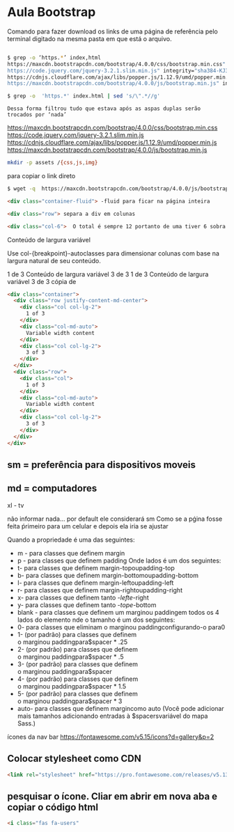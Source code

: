 # Aula Bootstrap
Comando para fazer download os links de uma página de referência pelo terminal
digitado na mesma pasta em que está o arquivo.
```bash

$ grep -o ‘https.*’ index,html
https://maxcdn.bootstrapcdn.com/bootstrap/4.0.0/css/bootstrap.min.css" integrity="sha384-Gn5384xqQ1aoWXA+058RXPxPg6fy4IWvTNh0E263XmFcJlSAwiGgFAW/dAiS6JXm" crossorigin="anonymous">
https://code.jquery.com/jquery-3.2.1.slim.min.js" integrity="sha384-KJ3o2DKtIkvYIK3UENzmM7KCkRr/rE9/Qpg6aAZGJwFDMVNA/GpGFF93hXpG5KkN" crossorigin="anonymous"></script>
https://cdnjs.cloudflare.com/ajax/libs/popper.js/1.12.9/umd/popper.min.js" integrity="sha384-ApNbgh9B+Y1QKtv3Rn7W3mgPxhU9K/ScQsAP7hUibX39j7fakFPskvXusvfa0b4Q" crossorigin="anonymous"></script>
https://maxcdn.bootstrapcdn.com/bootstrap/4.0.0/js/bootstrap.min.js" integrity="sha384-JZR6Spejh4U02d8jOt6vLEHfe/JQGiRRSQQxSfFWpi1MquVdAyjUar5+76PVCmYl" crossorigin="anonymous"></script>
```
```bash
$ grep -o  'https.*' index.html | sed 's/\".*//g'
```

	Dessa forma filtrou tudo que estava após as aspas duplas serão trocados por ‘nada’
https://maxcdn.bootstrapcdn.com/bootstrap/4.0.0/css/bootstrap.min.css
https://code.jquery.com/jquery-3.2.1.slim.min.js
https://cdnjs.cloudflare.com/ajax/libs/popper.js/1.12.9/umd/popper.min.js
https://maxcdn.bootstrapcdn.com/bootstrap/4.0.0/js/bootstrap.min.js

```bash
mkdir -p assets /{css,js,img}
```
para copiar o link direto 
```bash
$ wget -q  https://maxcdn.bootstrapcdn.com/bootstrap/4.0.0/js/bootstrap.min.js
```

```html
<div class="container-fluid"> -fluid para ficar na página inteira

<div class="row"> separa a div em colunas

<div class="col-6">  O total é sempre 12 portanto de uma tiver 6 sobra 6

```

Conteúdo de largura variável

Use col-{breakpoint}-autoclasses para dimensionar colunas com base na largura natural de seu conteúdo.


1 de 3
Conteúdo de largura variável
3 de 3
1 de 3
Conteúdo de largura variável
3 de 3
cópia de
```html
<div class="container">
  <div class="row justify-content-md-center">
    <div class="col col-lg-2">
      1 of 3
    </div>
    <div class="col-md-auto">
      Variable width content
    </div>
    <div class="col col-lg-2">
      3 of 3
    </div>
  </div>
  <div class="row">
    <div class="col">
      1 of 3
    </div>
    <div class="col-md-auto">
      Variable width content
    </div>
    <div class="col col-lg-2">
      3 of 3
    </div>
  </div>
</div>

```

## sm = preferência para dispositivos moveis
## md = computadores
xl - tv

não informar nada… por default ele considerará sm
Como se a pǵina fosse feita ṕrimeiro para um celular e depois ela iria se ajustar

Quando a propriedade é uma das seguintes:
* m - para classes que definem margin
* p - para classes que definem padding
Onde lados é um dos seguintes:
* t- para classes que definem margin-topoupadding-top
* b- para classes que definem margin-bottomoupadding-bottom
* l- para classes que definem margin-leftoupadding-left
* r- para classes que definem margin-rightoupadding-right
* x- para classes que definem tanto *-lefte*-right
 * y- para classes que definem tanto *-tope*-bottom
* blank - para classes que definem um marginou paddingem todos os 4 lados do elemento
nde o tamanho é um dos seguintes:
* 0- para classes que eliminam o marginou paddingconfigurando-o para0
* 1- (por padrão) para classes que definem o marginou paddingpara$spacer * .25
* 2- (por padrão) para classes que definem o marginou paddingpara$spacer * .5
* 3- (por padrão) para classes que definem o marginou paddingpara$spacer
* 4- (por padrão) para classes que definem o marginou paddingpara$spacer * 1.5
* 5- (por padrão) para classes que definem o marginou paddingpara$spacer * 3
* auto- para classes que definem margincomo auto
(Você pode adicionar mais tamanhos adicionando entradas à $spacersvariável do mapa Sass.)

ícones da nav bar
https://fontawesome.com/v5.15/icons?d=gallery&p=2
## Colocar stylesheet como CDN
```html
<link rel="stylesheet" href="https://pro.fontawesome.com/releases/v5.13.0/css/all.css">
```
## pesquisar o ícone. Cliar em abrir em nova aba e copiar o código html
```html
<i class="fas fa-users"
```

